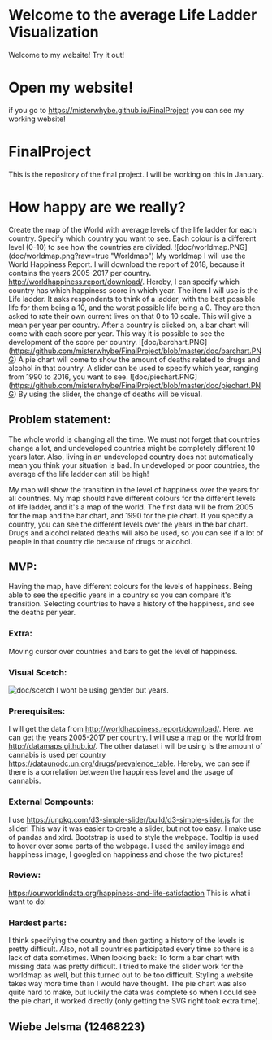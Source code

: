 # Welcome to the average Life Ladder Visualization
Welcome to my website! Try it out!

# Open my website!
if you go to https://misterwhybe.github.io/FinalProject you can see my working website!

# FinalProject
This is the repository of the final project. I will be working on this in January.

# How happy are we really?
Create the map of the World with average levels of the life ladder for each country. Specify which country you want to see. Each colour is a different level (0-10) to see how the countries are divided.
![doc/worldmap.PNG] (doc/worldmap.png?raw=true "Worldmap")
My worldmap
I will use the World Happiness Report. I will download the report of 2018, because it contains the years 2005-2017 per country. 
http://worldhappiness.report/download/.
Hereby, I can specify which country has which happiness score in which year. The item I will use is the Life ladder. It asks respondents to think of a ladder, with the best possible life for them being a 10, and the worst possible life being a 0. They are then asked to rate their own current lives on that 0 to 10 scale. This will give a mean per year per country.
After a country is clicked on, a bar chart will come with each score per year. This way it is possible to see the development of the score per country. 
![doc/barchart.PNG] (https://github.com/misterwhybe/FinalProject/blob/master/doc/barchart.PNG)
A pie chart will come to show the amount of deaths related to drugs and alcohol in that country.
A slider can be used to specify which year, ranging from 1990 to 2016, you want to see. 
![doc/piechart.PNG] (https://github.com/misterwhybe/FinalProject/blob/master/doc/piechart.PNG)
By using the slider, the change of deaths will be visual.


## Problem statement:
The whole world is changing all the time. We must not forget that countries change a lot, and undeveloped countries might be completely different 10 years later. Also, living in an undeveloped country does not automatically mean you think your situation is bad. In undeveloped or poor countries, the average of the life ladder can still be high!

My map will show the transition in the level of happiness over the years for all countries.
My map should have different colours for the different levels of life ladder, and it's a map of the world.
The first data will be from 2005 for the map and the bar chart, and 1990 for the pie chart. 
If you specify a country, you can see the different levels over the years in the bar chart.
Drugs and alcohol related deaths will also be used, so you can see if a lot of people in that country die because of drugs or alcohol.

## MVP:
Having the map, have different colours for the levels of happiness.
Being able to see the specific years in a country so you can compare it's transition.
Selecting countries to have a history of the happiness, and see the deaths per year.

### Extra:
Moving cursor over countries and bars to get the level of happiness.

### Visual Scetch:
![doc/scetch](https://user-images.githubusercontent.com/44019712/48985304-5d2b0b80-f106-11e8-896c-b6a96508c6b8.jpg)
I wont be using gender but years.

### Prerequisites:
I will get the data from http://worldhappiness.report/download/. Here, we can get the years 2005-2017 per country. 
I will use a map or the world from http://datamaps.github.io/.
The other dataset i will be using is the amount of cannabis is used per country https://dataunodc.un.org/drugs/prevalence_table.
Hereby, we can see if there is a correlation between the happiness level and the usage of cannabis. 

### External Compounts: 
I use https://unpkg.com/d3-simple-slider/build/d3-simple-slider.js for the slider! This way it was easier to create a slider, but not too easy. 
I make use of pandas and xlrd.
Bootstrap is used to style the webpage.
Tooltip is used to hover over some parts of the webpage.
I used the smiley image and happiness image, I googled on happiness and chose the two pictures!

### Review:
https://ourworldindata.org/happiness-and-life-satisfaction
This is what i want to do!

### Hardest parts:
I think specifying the country and then getting a history of the levels is pretty difficult. Also, not all countries participated every time so there is a lack of data sometimes.
When looking back:
To form a bar chart with missing data was pretty difficult. 
I tried to make the slider work for the worldmap as well, but this turned out to be too difficult.
Styling a website takes way more time than I would have thought. 
The pie chart was also quite hard to make, but luckily the data was complete so when I could see the pie chart, it worked directly (only getting the SVG right took extra time).

## Wiebe Jelsma (12468223)